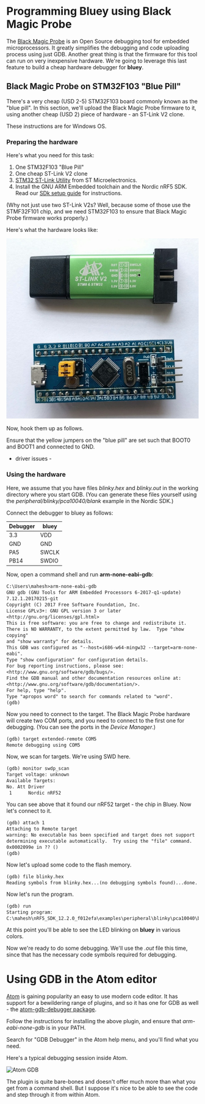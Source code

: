 # Programming Bluey using Black Magic Probe

The [Black Magic Probe][1] is an Open Source debugging tool for
embedded microprocessors. It greatly simplifies the debugging and code
uploading process using just GDB. Another great thing is that the firmware
for this tool can run on very inexpensive hardware. We're going to leverage this
last feature to build a cheap hardware debugger for **bluey**.

## Black Magic Probe on STM32F103 "Blue Pill"

There's a very cheap (USD 2-5) STM32F103 board commonly known as the
"blue pill". In this section, we'll upload the Black Magic Probe firmware to it,
using another cheap (USD 2) piece of hardware - an ST-Link V2 clone.

These instructions are for Windows OS.

### Preparing the hardware

Here's what you need for this task:

1. One STM32F103 "Blue Pill"
2. One cheap ST-Link V2 clone
3. [STM32 ST-Link Utility][2] from ST Microelectronics.
4. Install the GNU ARM Embedded toolchain and the Nordic nRF5 SDK. Read
our [SDk setup guide](nrf5-sdk-setup.md) for instructions.

(Why not just use two ST-Link V2s? Well, because some of those use the STMF32F101
chip, and we need STM32F103 to ensure that Black Magic Probe firmware
works properly.)

Here's what the hardware looks like:

![blue-pill](images/bp-st.jpg)

Now, hook them up as follows.

Ensure that the yellow jumpers on the "blue pill" are set such that BOOT0 and
BOOT1 and connected to GND.

- driver issues -

### Using the hardware

Here, we assume that you have files *blinky.hex* and *blinky.out* in the working
directory where you start GDB. (You can generate these files yourself using the
  *peripheral/blinky/pca10040/blank* example in the Nordic SDK.)

Connect the debugger to bluey as follows:

| Debugger | bluey |
|----------|-------|
| 3.3 | VDD|
| GND | GND|
| PA5 | SWCLK|
| PB14 | SWDIO|

Now, open a command shell and run **arm-none-eabi-gdb**:

```
C:\Users\mahesh>arm-none-eabi-gdb
GNU gdb (GNU Tools for ARM Embedded Processors 6-2017-q1-update) 7.12.1.20170215-git
Copyright (C) 2017 Free Software Foundation, Inc.
License GPLv3+: GNU GPL version 3 or later <http://gnu.org/licenses/gpl.html>
This is free software: you are free to change and redistribute it.
There is NO WARRANTY, to the extent permitted by law.  Type "show copying"
and "show warranty" for details.
This GDB was configured as "--host=i686-w64-mingw32 --target=arm-none-eabi".
Type "show configuration" for configuration details.
For bug reporting instructions, please see:
<http://www.gnu.org/software/gdb/bugs/>.
Find the GDB manual and other documentation resources online at:
<http://www.gnu.org/software/gdb/documentation/>.
For help, type "help".
Type "apropos word" to search for commands related to "word".
(gdb)
```

Now you need to connect to the target. The Black Magic Probe hardware will
create two COM ports, and you need to connect to the first one for debugging.
(You can see the ports in the *Device Manager*.)


```
(gdb) target extended-remote COM5
Remote debugging using COM5
```

Now, we scan for targets. We're using SWD here.

```
(gdb) monitor swdp_scan
Target voltage: unknown
Available Targets:
No. Att Driver
 1      Nordic nRF52
```

You can see above that it found our nRF52 target - the chip in Bluey. Now
let's connect to it.

```
(gdb) attach 1
Attaching to Remote target
warning: No executable has been specified and target does not support
determining executable automatically.  Try using the "file" command.
0x0002099e in ?? ()
(gdb)
```

Now let's upload some code to the flash memory.

```
(gdb) file blinky.hex
Reading symbols from blinky.hex...(no debugging symbols found)...done.
```

Now let's run the program.

```
(gdb) run
Starting program: C:\mahesh\nRF5_SDK_12.2.0_f012efa\examples\peripheral\blinky\pca10040\blank\armgcc\_build\blinky.hex
```
At this point you'll be able to see the LED blinking on **bluey** in various colors.

Now we're ready to do some debugging. We'll use the *.out* file this time, since that has
the necessary code symbols required for debugging.

# Using GDB in the Atom editor

[Atom][3] is gaining popularity an easy to use modern code editor. It has support for a
bewildering range of plugins, and so it has one for GDB as well - the [atom-gdb-debugger package][4].

Follow the instructions for installing the above plugin, and ensure that *arm-eabi-none-gdb* is in your PATH.

Search for "GDB Debugger" in the Atom help menu, and you'll find what you need.

Here's a typical debugging session inside Atom.

![Atom GDB]()

The plugin is quite bare-bones and doesn't offer much more than what you get from a
command shell. But I suppose it's nice to be able to see the code and step through it from
within Atom.

[1]: https://github.com/blacksphere/blackmagic/wiki
[2]: http://www.st.com/en/embedded-software/stsw-link004.html
[3]: https://atom.io/
[4]: https://atom.io/packages/atom-gdb-debugger
